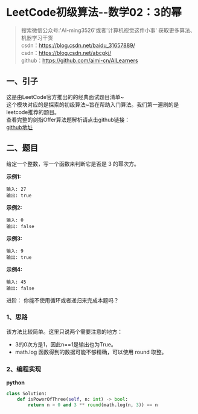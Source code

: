 # LeetCode初级算法--数学02：3的幂

> 搜索微信公众号:'AI-ming3526'或者'计算机视觉这件小事' 获取更多算法、机器学习干货  
> csdn：https://blog.csdn.net/baidu_31657889/  
> csdn：https://blog.csdn.net/abcgkj/  
> github：https://github.com/aimi-cn/AILearners

## 一、引子

这是由LeetCode官方推出的的经典面试题目清单~  
这个模块对应的是探索的初级算法~旨在帮助入门算法。我们第一遍刷的是leetcode推荐的题目。  
查看完整的剑指Offer算法题解析请点击github链接：  
[github地址](https://github.com/aimi-cn/AILearners/tree/master/blog/Algorithm/leetcode/primary_algorithms)

## 二、题目

给定一个整数，写一个函数来判断它是否是 3 的幂次方。

**示例1:**

```
输入: 27
输出: true
```

**示例2:**

```
输入: 0
输出: false
```

**示例3:**

```
输入: 9
输出: true
```

**示例4:**

```
输入: 45
输出: false
```

进阶：
你能不使用循环或者递归来完成本题吗？

### 1、思路

该方法比较简单。这里只说两个需要注意的地方：
- 3的0次方是1，因此n==1是输出也为True。
- math.log 函数得到的数据可能不够精确，可以使用 round 取整。

### 2、编程实现

**python**

```python
class Solution:
    def isPowerOfThree(self, n: int) -> bool:
        return n > 0 and 3 ** round(math.log(n, 3)) == n
```